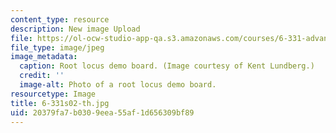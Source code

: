 ```yaml
---
content_type: resource
description: New image Upload
file: https://ol-ocw-studio-app-qa.s3.amazonaws.com/courses/6-331-advanced-circuit-techniques-spring-2002/20379fa7b0309eea55af1d656309bf89_6-331s02-th.jpg
file_type: image/jpeg
image_metadata:
  caption: Root locus demo board. (Image courtesy of Kent Lundberg.)
  credit: ''
  image-alt: Photo of a root locus demo board.
resourcetype: Image
title: 6-331s02-th.jpg
uid: 20379fa7-b030-9eea-55af-1d656309bf89
---
```

